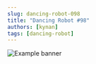 ```yaml
---
slug: dancing-robot-098
title: "Dancing Robot #98"
authors: [kynan]
tags: [dancing-robot]
---
```


![Example banner](/img/stories/dancing-robot/098.PNG)
